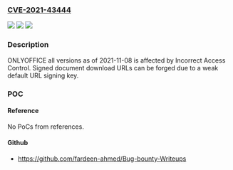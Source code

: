 ### [CVE-2021-43444](https://cve.mitre.org/cgi-bin/cvename.cgi?name=CVE-2021-43444)
![](https://img.shields.io/static/v1?label=Product&message=n%2Fa&color=blue)
![](https://img.shields.io/static/v1?label=Version&message=n%2Fa&color=blue)
![](https://img.shields.io/static/v1?label=Vulnerability&message=n%2Fa&color=brighgreen)

### Description

ONLYOFFICE all versions as of 2021-11-08 is affected by Incorrect Access Control. Signed document download URLs can be forged due to a weak default URL signing key.

### POC

#### Reference
No PoCs from references.

#### Github
- https://github.com/fardeen-ahmed/Bug-bounty-Writeups


